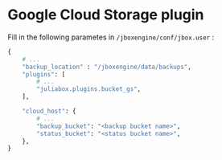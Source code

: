 # Google Cloud Storage plugin

Fill in the following parametes in `/jboxengine/conf/jbox.user` :

```python
{
    # ...
    "backup_location" : "/jboxengine/data/backups",
    "plugins": [
        # ...
        "juliabox.plugins.bucket_gs",
    ],

    "cloud_host": {
        # ...
        "backup_bucket": "<backup bucket name>",
        "status_bucket": "<status bucket name>",
    },
}
```
